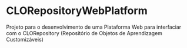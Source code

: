 # CLORepositoryWebPlatform
Projeto para o desenvolvimento de uma Plataforma Web para interfaciar com o CLORepository (Repositório de Objetos de Aprendizagem Customizáveis)

